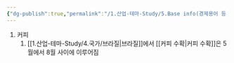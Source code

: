 ```yaml
---
{"dg-publish":true,"permalink":"/1.산업-테마-Study/5.Base info(경제용어 등 기타 정보)/기타/계절,월/8월/","created":"2024-11-20T21:02:30.055+09:00","updated":"2025-06-03T20:07:22.443+09:00"}
---
```





1. 커피
	1. [[1.산업-테마-Study/4.국가/브라질\|브라질]]에서 [[커피 수확\|커피 수확]]은 5월에서 8월 사이에 이루어짐